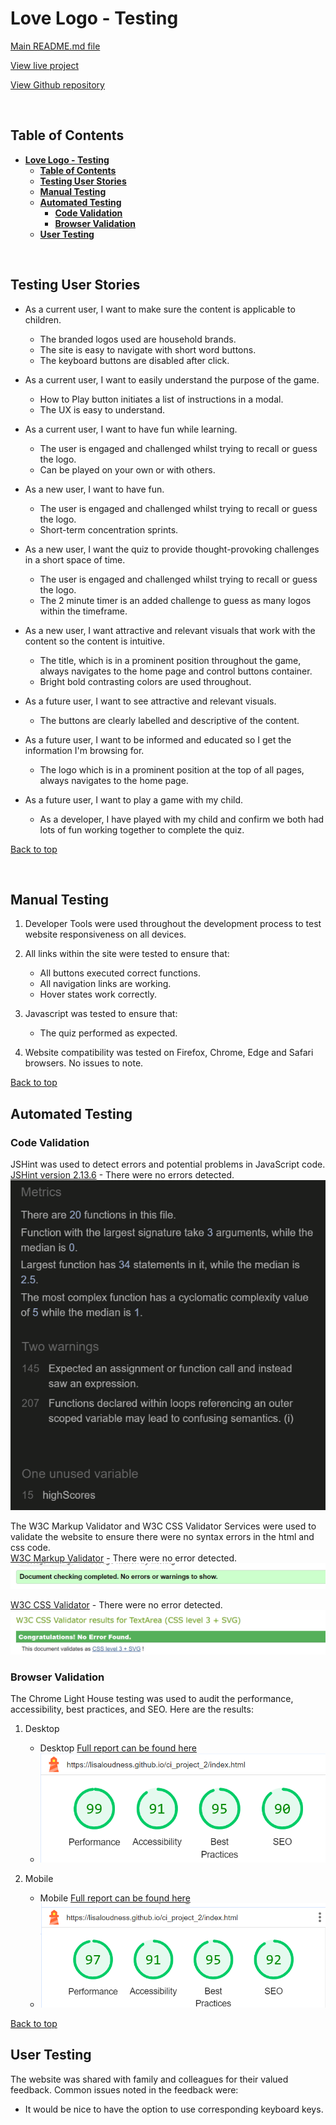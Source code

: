 # **Love Logo - Testing**

[Main README.md file](/README.md)

[View live project](https://lisaloudness.github.io/ci_project_2/)

[View Github repository](https://github.com/lisaloudness/ci_project_2)

</br>

## **Table of Contents**

- [**Love Logo - Testing**](#love-logo---testing)
  - [**Table of Contents**](#table-of-contents)
  - [**Testing User Stories**](#testing-user-stories)
  - [**Manual Testing**](#manual-testing)
  - [**Automated Testing**](#automated-testing)
    - [**Code Validation**](#code-validation)
    - [**Browser Validation**](#browser-validation)
  - [**User Testing**](#user-testing)

</br>

## **Testing User Stories**

- As a current user, I want to make sure the content is applicable to children.
  - The branded logos used are household brands.
  - The site is easy to navigate with short word buttons.
  - The keyboard buttons are disabled after click.

- As a current user, I want to easily understand the purpose of the game.
  - How to Play button initiates a list of instructions in a modal.
  - The UX is easy to understand.
  
- As a current user, I want to have fun while learning.
  - The user is engaged and challenged whilst trying to recall or guess the logo.
  - Can be played on your own or with others.
  
- As a new user, I want to have fun.
  - The user is engaged and challenged whilst trying to recall or guess the logo.
  - Short-term concentration sprints.
  
- As a new user, I want the quiz to provide thought-provoking challenges in a short space of time.
  - The user is engaged and challenged whilst trying to recall or guess the logo.
  - The 2 minute timer is an added challenge to guess as many logos within the timeframe.
  
- As a new user, I want attractive and relevant visuals that work with the content so the content is intuitive.
  - The title, which is in a prominent position throughout the game, always navigates to the home page and control buttons container.
  - Bright bold contrasting colors are used throughout.

- As a future user, I want to see attractive and relevant visuals.
  - The buttons are clearly labelled and descriptive of the content.
- As a future user, I want to be informed and educated so I get the information I'm browsing for.
  - The logo which is in a prominent position at the top of all pages, always navigates to the home page.
  
- As a future user, I want to play a game with my child.
  - As a developer, I have played with my child and confirm we both had lots of fun working together to complete the quiz.

[Back to top](#love-logo---testing)

</br>

## **Manual Testing**

1. Developer Tools were used throughout the development process to test website responsiveness on all devices.

2. All links within the site were tested to ensure that:
   - All buttons executed correct functions.
   - All navigation links are working.
   - Hover states work correctly.

3. Javascript was tested to ensure that:
   - The quiz performed as expected.

4. Website compatibility was tested on Firefox, Chrome, Edge and Safari browsers. No issues to note.

[Back to top](#love-logo---testing)
</br>

## **Automated Testing**

### **Code Validation**

JSHint was used to detect errors and potential problems in JavaScript code.
[JSHint version 2.13.6](https://jshint.com/) - There were no errors detected.
![JS Validation, no error detected](assets/testing/jshint.png "HTML Validation, no error detected")

The W3C Markup Validator and W3C CSS Validator Services were used to validate the website to ensure there were no syntax errors in the html and css code.  
[W3C Markup Validator](https://validator.w3.org) - There were no error detected.
![HTML Validation, no error detected](assets/testing/w3_index.png "HTML Validation, no error detected")

[W3C CSS Validator](https://jigsaw.w3.org/css-validator/) - There were no error detected.
![CSS Validator, no error detected](assets/testing/w3_css.png "CSS Validation, no error detected")

### **Browser Validation**

The Chrome Light House testing was used to audit the performance, accessibility, best practices, and SEO. Here are the results:

1. Desktop
   - Desktop [Full report can be found here](assets/testing/LHdesktop.json)
   - ![Desktop Load Results](assets/testing/LHdesktop.png "Light House Desktop Results")

2. Mobile
   - Mobile [Full report can be found here](assets/testing/LHmobile.json)
   - ![Mobile Facilities Page Results](assets/testing/LHmobile.png "Light House mobile results")

[Back to top](#love-logo---testing)
</br>

## **User Testing**

The website was shared with family and colleagues for their valued feedback. Common issues noted in the feedback were:

- It would be nice to have the option to use corresponding keyboard keys.
  